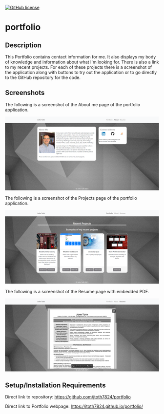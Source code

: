 [![GitHub license](https://img.shields.io/github/license/Naereen/StrapDown.js.svg)](https://www.mit.edu/~amini/LICENSE.md)

# portfolio

## Description

This Portfolio contains contact information for me.   It also displays my body of knowledge and information about what I'm looking for.    There is also a link to my recent projects.    For each of these projects there is a screenshot of the application along with buttons to try out the application or to go directly to the GitHub repository for the code.

## Screenshots
 
The following is a screenshot of the About me page of the portfolio application.

<p align="center">
  <img src="./assets/images/AboutMe.png" alt="About me page of the portfolio application screenshot">
</p>

The following is a screenshot of the Projects page of the portfolio application.

<p align="center">
  <img src="./assets/images/Projects.png" alt="Projects page of the portfolio application screenshot">
</p>

The following is a screenshot of the Resume page with embedded PDF.

<p align="center">
  <img src="./assets/images/Resume.png" alt="Resume page of the portfolio application screenshot">
</p>

## Setup/Installation Requirements

Direct link to repository:  https://github.com/jtoth7824/portfolio

Direct link to Portfolio webpage:  https://jtoth7824.github.io/portfolio/
